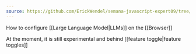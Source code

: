 ```yaml
---
source: https://github.com/ErickWendel/semana-javascript-expert09/tree/main
---
```

How to configure [[Large Language Model|LLMs]] on the [[Browser]]

At the moment, it is still experimental and behind [[feature toggle|feature toggles]]